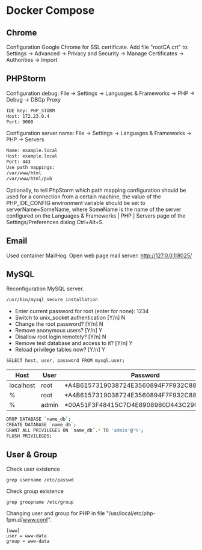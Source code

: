 # Docker Compose

## Chrome
Configuration Google Chrome for SSL certificate.
Add file "rootCA.crt" to: Settings -> Advanced -> Privacy and Security -> Manage Certificates -> Authorities -> Import

## PHPStorm
Configuration debug: File -> Settings -> Languages & Frameworks -> PHP -> Debug -> DBGp Proxy
```sh
IDE key: PHP_STORM
Host: 172.23.0.4
Port: 9000
```
Configuration server name: File -> Settings -> Languages & Frameworks -> PHP -> Servers
```sh
Name: example.local
Host: example.local
Port: 443
Use path mappings:
/var/www/html
/var/www/html/pub
```
Optionally, to tell PhpStorm which path mapping configuration should be used for a connection from a certain machine, the value of the PHP_IDE_CONFIG environment variable should be set to serverName=SomeName, where SomeName is the name of the server configured on the Languages & Frameworks | PHP | Servers page of the Settings/Preferences dialog Ctrl+Alt+S.

## Email
Used container MailHog. Open web page mail server: http://127.0.0.1:8025/

## MySQL
Reconfiguration MySQL server.
```sh
/usr/bin/mysql_secure_installation
```
  - Enter current password for root (enter for none): 1234
  - Switch to unix_socket authentication [Y/n]        N
  - Change the root password? [Y/n]                   N
  - Remove anonymous users? [Y/n]                     Y
  - Disallow root login remotely? [Y/n]               N
  - Remove test database and access to it? [Y/n]      Y
  - Reload privilege tables now? [Y/n]                Y
```sh
SELECT host, user, password FROM mysql.user;
```
| Host      | User  | Password                                  |
|-----------|-------|-------------------------------------------|
| localhost | root  | *A4B6157319038724E3560894F7F932C8886EBFCF |
| %         | root  | *A4B6157319038724E3560894F7F932C8886EBFCF |
| %         | admin | *00A51F3F48415C7D4E8908980D443C29C69B60C9 |
```sh
DROP DATABASE `name_db`;
CREATE DATABASE `name_db`;
GRANT ALL PRIVILEGES ON `name_db`.* TO 'admin'@'%';
FLUSH PRIVILEGES;
```

## User & Group
Check user existence
```
grep username /etc/passwd
```
Check group existence
```
grep groupname /etc/group
```
Changing user and group for PHP in file "/usr/local/etc/php-fpm.d/www.conf".
```
[www]
user = www-data
group = www-data
```
